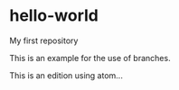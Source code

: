# hello-world
My first repository

This is an example for the use of branches.

This is an edition using atom...
